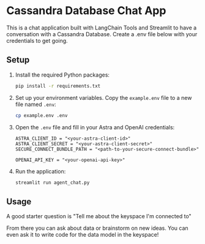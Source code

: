 # Cassandra Database Chat App

This is a chat application built with LangChain Tools and Streamlit to have a conversation with a Cassandra Database. Create a .env file below with your credentials to get going. 

## Setup

1. Install the required Python packages:

    ```bash
    pip install -r requirements.txt
    ```

2. Set up your environment variables. Copy the `example.env` file to a new file named `.env`:

    ```bash
    cp example.env .env
    ```

3. Open the `.env` file and fill in your Astra and OpenAI credentials:

    ```env
    ASTRA_CLIENT_ID = "<your-astra-client-id>"
    ASTRA_CLIENT_SECRET = "<your-astra-client-secret>"
    SECURE_CONNECT_BUNDLE_PATH = "<path-to-your-secure-connect-bundle>"

    OPENAI_API_KEY = "<your-openai-api-key>"
    ```

4. Run the application:

    ```bash
    streamlit run agent_chat.py
    ```

## Usage

A good starter question is "Tell me about the keyspace I'm connected to" 

From there you can ask about data or brainstorm on new ideas. You can even ask it to write code for the data model in the keyspace!
